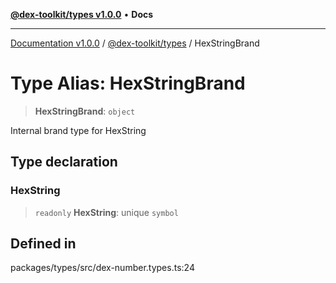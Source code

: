 [**@dex-toolkit/types v1.0.0**](../README.md) • **Docs**

***

[Documentation v1.0.0](../../../packages.md) / [@dex-toolkit/types](../README.md) / HexStringBrand

# Type Alias: HexStringBrand

> **HexStringBrand**: `object`

Internal brand type for HexString

## Type declaration

### HexString

> `readonly` **HexString**: unique `symbol`

## Defined in

packages/types/src/dex-number.types.ts:24
